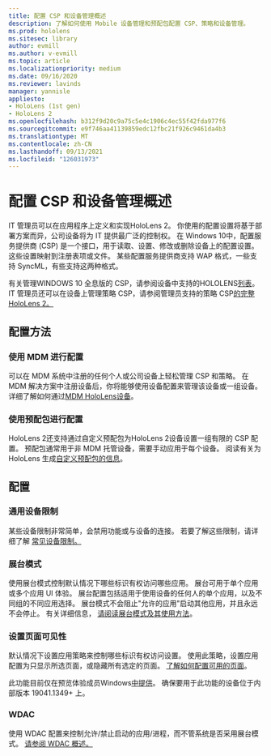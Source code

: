 ```yaml
---
title: 配置 CSP 和设备管理概述
description: 了解如何使用 Mobile 设备管理和预配包配置 CSP、策略和设备管理。
ms.prod: hololens
ms.sitesec: library
author: evmill
ms.author: v-evmill
ms.topic: article
ms.localizationpriority: medium
ms.date: 09/16/2020
ms.reviewer: lavinds
manager: yannisle
appliesto:
- HoloLens (1st gen)
- HoloLens 2
ms.openlocfilehash: b312f9d20c9a75c5e4c1906c4ec55f42fda977f6
ms.sourcegitcommit: e9f746aa41139859edc12fbc21f926c9461da4b3
ms.translationtype: MT
ms.contentlocale: zh-CN
ms.lasthandoff: 09/13/2021
ms.locfileid: "126031973"
---
```

# <a name="configure-csps-and-device-management-overview"></a>配置 CSP 和设备管理概述

IT 管理员可以在应用程序上定义和实现HoloLens 2。 你使用的配置设置将基于部署方案而异，公司设备将为 IT 提供最广泛的控制权。 在 Windows 10中，配置服务提供商 (CSP) 是一个接口，用于读取、设置、修改或删除设备上的配置设置。 这些设置映射到注册表项或文件。 某些配置服务提供商支持 WAP 格式，一些支持 SyncML，有些支持这两种格式。

有关管理WINDOWS 10 全息版的 CSP，请参阅设备中支持的HOLOLENS[列表](/windows/client-management/mdm/configuration-service-provider-reference#hololens)。
IT 管理员还可以在设备上管理策略 CSP，请参阅管理员支持的策略 CSP[的完整HoloLens 2。](/windows/client-management/mdm/policy-csps-supported-by-hololens2)

## <a name="configuration-methods"></a>配置方法

### <a name="configure-with-mdm"></a>使用 MDM 进行配置

可以在 MDM 系统中注册的任何个人或公司设备上轻松管理 CSP 和策略。 在 MDM 解决方案中注册设备后，你将能够使用设备配置来管理该设备或一组设备。 详细了解如何通过[MDM HoloLens设备](hololens-mdm-configure.md)。

### <a name="configure-with-provisioning-packages"></a>使用预配包进行配置

HoloLens 2还支持通过自定义预配包为HoloLens 2设备设置一组有限的 CSP 配置。 预配包通常用于非 MDM 托管设备，需要手动应用于每个设备。 阅读有关为 HoloLens 生成[自定义预配包的信息](hololens-provisioning.md)。

## <a name="configurations"></a>配置

### <a name="common-device-restrictions"></a>通用设备限制

某些设备限制非常简单，会禁用功能或与设备的连接。 若要了解这些限制，请详细了解 [常见设备限制。](hololens-common-device-restrictions.md)

### <a name="kiosk-modes"></a>展台模式

使用展台模式控制默认情况下哪些标识有权访问哪些应用。 展台可用于单个应用或多个应用 UI 体验。 展台配置包括适用于使用设备的任何人的单个应用，以及不同组的不同应用选择。 展台模式不会阻止"允许的应用"启动其他应用，并且永远不会停止。 有关详细信息， [请阅读展台模式及其使用方法](hololens-kiosk.md)。

### <a name="settings-page-visibility"></a>设置页面可见性

默认情况下设置应用策略来控制哪些标识有权访问设置。 使用此策略，设置应用配置为只显示所选页面，或隐藏所有选定的页面。 [了解如何配置可用的页面](settings-uri-list.md)。

此功能目前仅在预览体验成员Windows[中提供](hololens-insider.md)。 确保要用于此功能的设备位于内部版本 19041.1349+ 上。

### <a name="wdac"></a>WDAC

使用 WDAC 配置来控制允许/禁止启动的应用/进程，而不管系统是否采用展台模式。
[请参阅 WDAC 概述。](windows-defender-application-control-wdac.md)
